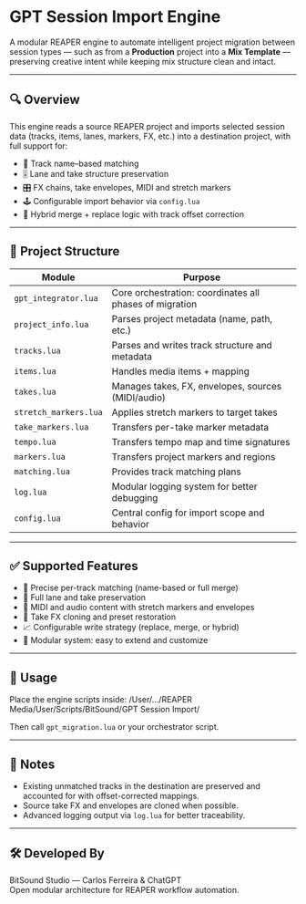 # GPT Session Import Engine

A modular REAPER engine to automate intelligent project migration between session types — such as from a **Production** project into a **Mix Template** — preserving creative intent while keeping mix structure clean and intact.

---

## 🔍 Overview

This engine reads a source REAPER project and imports selected session data (tracks, items, lanes, markers, FX, etc.) into a destination project, with full support for:

- 🧠 Track name–based matching
- 🎚 Lane and take structure preservation
- 🎛 FX chains, take envelopes, MIDI and stretch markers
- 🕹 Configurable import behavior via `config.lua`
- 🔀 Hybrid merge + replace logic with track offset correction

---

## 📂 Project Structure

| Module              | Purpose                                                                 |
|---------------------|-------------------------------------------------------------------------|
| `gpt_integrator.lua`| Core orchestration: coordinates all phases of migration                |
| `project_info.lua`  | Parses project metadata (name, path, etc.)                              |
| `tracks.lua`        | Parses and writes track structure and metadata                          |
| `items.lua`         | Handles media items + mapping                                           |
| `takes.lua`         | Manages takes, FX, envelopes, sources (MIDI/audio)                      |
| `stretch_markers.lua`| Applies stretch markers to target takes                                |
| `take_markers.lua`  | Transfers per-take marker metadata                                       |
| `tempo.lua`         | Transfers tempo map and time signatures                                 |
| `markers.lua`       | Transfers project markers and regions                                   |
| `matching.lua`      | Provides track matching plans                                           |
| `log.lua`           | Modular logging system for better debugging                             |
| `config.lua`        | Central config for import scope and behavior                            |

---

## ✅ Supported Features

- 🎯 Precise per-track matching (name-based or full merge)
- 🧱 Full lane and take preservation
- 🎹 MIDI and audio content with stretch markers and envelopes
- 💅 Take FX cloning and preset restoration
- 📈 Configurable write strategy (replace, merge, or hybrid)
- 🧩 Modular system: easy to extend and customize

---

## 🚀 Usage

Place the engine scripts inside:
/User/…/REAPER Media/User/Scripts/BitSound/GPT Session Import/

Then call `gpt_migration.lua` or your orchestrator script.

---

## 🧠 Notes

- Existing unmatched tracks in the destination are preserved and accounted for with offset-corrected mappings.
- Source take FX and envelopes are cloned when possible.
- Advanced logging output via `log.lua` for better traceability.

---

## 🛠 Developed By

BitSound Studio — Carlos Ferreira & ChatGPT  
Open modular architecture for REAPER workflow automation.